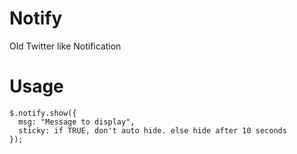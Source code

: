 # Notify

Old Twitter like Notification

# Usage

    $.notify.show({ 
      msg: "Message to display", 
      sticky: if TRUE, don't auto hide. else hide after 10 seconds
    });
